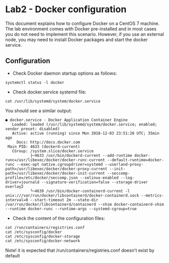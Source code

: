 # Lab2 - Docker configuration
This document explains how to configure Docker on a CentOS 7 machine.
The lab environment comes with Docker pre-installed and in most cases you do not need to implement this scenario. However, if you use an external node, you may need to install Docker packages and start the docker service.

## Configuration
- Check Docker daemon startup options as follows:

```
systemctl status -l docker
```

- Check docker.service systemd file:

```
cat /usr/lib/systemd/system/docker.service 
```

You should see a similar output:

```
● docker.service - Docker Application Container Engine
   Loaded: loaded (/usr/lib/systemd/system/docker.service; enabled; vendor preset: disabled)
   Active: active (running) since Mon 2018-12-03 23:51:26 UTC; 35min ago
     Docs: http://docs.docker.com
 Main PID: 4633 (dockerd-current)
   CGroup: /system.slice/docker.service
           ├─4633 /usr/bin/dockerd-current --add-runtime docker-runc=/usr/libexec/docker/docker-runc-current --default-runtime=docker-runc --exec-opt native.cgroupdriver=systemd --userland-proxy-path=/usr/libexec/docker/docker-proxy-current --init-path=/usr/libexec/docker/docker-init-current --seccomp-profile=/etc/docker/seccomp.json --selinux-enabled --log-driver=journald --signature-verification=false --storage-driver overlay2
           └─4639 /usr/bin/docker-containerd-current -l unix:///var/run/docker/libcontainerd/docker-containerd.sock --metrics-interval=0 --start-timeout 2m --state-dir /var/run/docker/libcontainerd/containerd --shim docker-containerd-shim --runtime docker-runc --runtime-args --systemd-cgroup=true
```

- Check the content of the configuration files:

```
cat /run/containers/registries.conf
cat /etc/sysconfig/docker
cat /etc/sysconfig/docker-storage
cat /etc/sysconfig/docker-network
```

Note! it is expected that /run/containers/registries.conf doesn't exist by default

